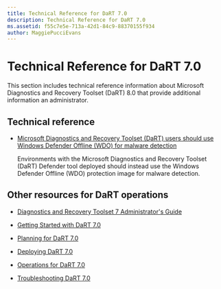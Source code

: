 ```yaml
---
title: Technical Reference for DaRT 7.0
description: Technical Reference for DaRT 7.0
ms.assetid: f55c7e5e-713a-42d1-84c9-88370155f934
author: MaggiePucciEvans
---
```


# Technical Reference for DaRT 7.0


This section includes technical reference information about Microsoft Diagnostics and Recovery Toolset (DaRT) 8.0 that provide additional information an administrator.

## Technical reference


-   [Microsoft Diagnostics and Recovery Toolset (DaRT) users should use Windows Defender Offline (WDO) for malware detection](59678283-4b44-4d02-ba8f-0e7315efd5d1)

    Environments with the Microsoft Diagnostics and Recovery Toolset (DaRT) Defender tool deployed should instead use the Windows Defender Offline (WDO) protection image for malware detection.

## Other resources for DaRT operations


-   [Diagnostics and Recovery Toolset 7 Administrator's Guide](index.md)

-   [Getting Started with DaRT 7.0](getting-started-with-dart-70-new-ia.md)

-   [Planning for DaRT 7.0](planning-for-dart-70-new-ia.md)

-   [Deploying DaRT 7.0](deploying-dart-70-new-ia.md)

-   [Operations for DaRT 7.0](operations-for-dart-70-new-ia.md)

-   [Troubleshooting DaRT 7.0](troubleshooting-dart-70-new-ia.md)

 

 





